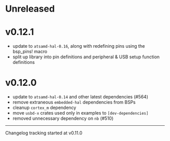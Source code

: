 # Unreleased

# v0.12.1

- update to `atsamd-hal-0.16`, along with redefining pins using the bsp_pins! macro
- split up library into pin definitions and peripheral & USB setup function definitions

# v0.12.0

- update to `atsamd-hal-0.14` and other latest dependencies (#564)
- remove extraneous `embedded-hal` dependencies from BSPs
- cleanup `cortex_m` dependency
- move `usbd-x` crates used only in examples to `[dev-dependencies]`
- removed unnecessary dependency on `nb` (#510)

---

Changelog tracking started at v0.11.0
